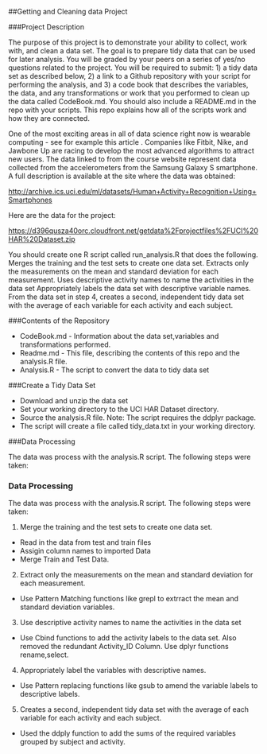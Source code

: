 
##Getting and Cleaning data Project


###Project Description

The purpose of this project is to demonstrate your ability to collect, work with, and clean a data set. The goal is to prepare tidy data that can be used for later analysis. You will be graded by your peers on a series of yes/no questions related to the project. You will be required to submit: 1) a tidy data set as described below, 2) a link to a Github repository with your script for performing the analysis, and 3) a code book that describes the variables, the data, and any transformations or work that you performed to clean up the data called CodeBook.md. You should also include a README.md in the repo with your scripts. This repo explains how all of the scripts work and how they are connected.

One of the most exciting areas in all of data science right now is wearable computing - see for example this article . Companies like Fitbit, Nike, and Jawbone Up are racing to develop the most advanced algorithms to attract new users. The data linked to from the course website represent data collected from the accelerometers from the Samsung Galaxy S smartphone. A full description is available at the site where the data was obtained:

http://archive.ics.uci.edu/ml/datasets/Human+Activity+Recognition+Using+Smartphones

Here are the data for the project:

https://d396qusza40orc.cloudfront.net/getdata%2Fprojectfiles%2FUCI%20HAR%20Dataset.zip

You should create one R script called run_analysis.R that does the following. Merges the training and the test sets to create one data set. Extracts only the measurements on the mean and standard deviation for each measurement. Uses descriptive activity names to name the activities in the data set Appropriately labels the data set with descriptive variable names. From the data set in step 4, creates a second, independent tidy data set with the average of each variable for each activity and each subject.

###Contents of the Repository


* CodeBook.md - Information about the data set,variables and transformations performed.
* Readme.md - This file, describing the contents of this repo and the analysis.R file.
* Analysis.R - The script to convert the data to tidy data set


###Create a Tidy Data Set

* Download and unzip the data set
* Set your working directory to the UCI HAR Dataset directory.
* Source the analysis.R file. Note: The script requires the ddplyr package.
* The script will create a file called tidy_data.txt in your working directory.

###Data Processing

The data was process with the analysis.R script. The following steps were taken:

### Data Processing

The data was process with the analysis.R script. The following steps were taken:

 1. Merge the training and the test sets to create one data set.
   + Read in the data from test and train files
   + Assigin column names to imported Data
   + Merge Train and Test Data.
   
 2. Extract only the measurements on the mean and standard deviation for each measurement. 
 
   + Use Pattern Matching functions like grepl to extrract the mean and standard deviation variables.
    
 3. Use descriptive activity names to name the activities in the data set
   
   + Use Cbind functions to add the activity labels to the data set. Also removed the redundant Activity_ID
      Column. Use dplyr functions rename,select.
      
 4. Appropriately label the variables with descriptive names.
 
   + Use Pattern replacing functions like gsub to amend the variable labels to descriptive labels.
    
 5. Creates a second, independent tidy data set with the average of each variable for each activity and each   subject.
 
   + Used the ddply function to add the sums of the required variables grouped by subject and activity.
    
